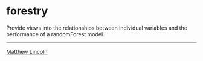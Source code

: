 # forestry

Provide views into the relationships between individual variables and the performance of a randomForest model.

---
[Matthew Lincoln](http://matthewlincoln.net)
